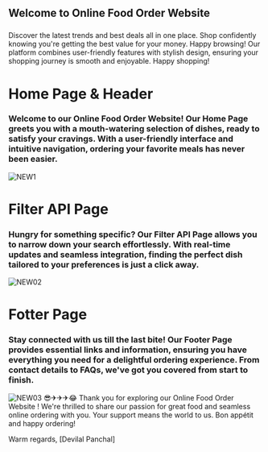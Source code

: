 ## Welcome to Online Food Order Website
### 
Discover the latest trends and best deals all in one place. Shop confidently knowing you're getting the best value for your money. Happy browsing! Our platform combines user-friendly features with stylish design, ensuring your shopping journey is smooth and enjoyable. Happy shopping!
# Home Page & Header
### Welcome to our Online Food Order Website! Our Home Page greets you with a mouth-watering selection of dishes, ready to satisfy your cravings. With a user-friendly interface and intuitive navigation, ordering your favorite meals has never been easier.
![NEW1](https://github.com/devilalpanchal/New-Recipe-Class-Test/assets/144801878/9a642f1a-90a8-42a4-a577-7ec80f021546)
# Filter API Page
### Hungry for something specific? Our Filter API Page allows you to narrow down your search effortlessly. With real-time updates and seamless integration, finding the perfect dish tailored to your preferences is just a click away.
![NEW02](https://github.com/devilalpanchal/New-Recipe-Class-Test/assets/144801878/d16efe27-f8d7-4138-b5ff-66de3cb4de01)
# Fotter Page
### Stay connected with us till the last bite! Our Footer Page provides essential links and information, ensuring you have everything you need for a delightful ordering experience. From contact details to FAQs, we've got you covered from start to finish.
![NEW03](https://github.com/devilalpanchal/New-Recipe-Class-Test/assets/144801878/48ca8551-7295-4b73-b0fb-e1e0b67b7fab)
😎✈✈✈😂
Thank you for exploring our Online Food Order Website ! We're thrilled to share our passion for great food and seamless online ordering with you. Your support means the world to us. Bon appétit and happy ordering!

Warm regards,
[Devilal Panchal]
